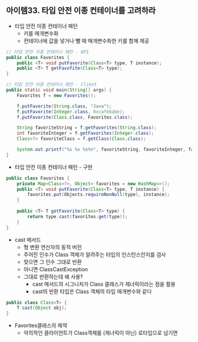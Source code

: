 ## 아이템33. 타입 안전 이종 컨테이너를 고려하라
* 타입 안전 이종 컨테이너 패턴
	* 키를 매개변수화
	* 컨테이너에 값을 넣거나 뺄 때 매개변수화한 키를 함께 제공
```java
// 타입 안전 이종 컨테이너 패턴 - API
public class Favorites {
	public <T> void putFavorite(Class<T> type, T instance);
	public <T> T getFavofite(Class<T> type);
}
```
```java
// 타입 안전 이종 컨테이너 패턴 - Client
public static void main(String[] args) {
	Favorites f = new Favorites();

	f.putFavorite(String.class, "Java");
	f.putFavorite(Integer.class, 0xcafebabe);
	f.putFavorite(Class.class, Favorites.class);

	String favoriteString = f.getFavorites(String.class);
	int favoriteInteger = f.getFavorites(Integer.class);
	Class<?> favoriteClass = f.getClass(Class.class);

	System.out.printf("%s %x %s%n", favoriteString, favoriteInteger, favoriteClass.getName());
}
```
* 타입 안전 이종 컨테이너 패턴 - 구현
```java
public class Favorites {
	private Map<Class<?>, Object> favorites = new HashMap<>();
	public <T> void putFavorite(Class<T> type, T instance) {
		favorites.put(Objects.requireNonNull(type), instance);
	}
	
	public <T> T getFavorite(Class<T> type) {
		return type.cast(favorites.get(type));
	}
}
```
* cast 메서드
	* 형 변환 연산자의 동적 버전
	* 주어진 인수가 Class 객체가 알려주는 타입의 인스턴스인지를 검사
	* 맞으면 그 인수 그대로 반환
	* 아니면 ClassCastException
	* 그대로 반환하는데 왜 사용?
		* cast 메서드의 시그니처가 Class 클래스가 제너릭이라는 점을 활용
		* cast의 반환 타입은 Class 객체의 타입 매개변수와 같다
```java
public class Class<T> {
	T cast(Object obj);
}
```
* Favorites클래스의 제약
	* 악의적인 클라이언트가 Class객체를 (제너릭이 아닌) 로타입으로 넘기면
<!--stackedit_data:
eyJoaXN0b3J5IjpbNTg0NTMzNTE2XX0=
-->